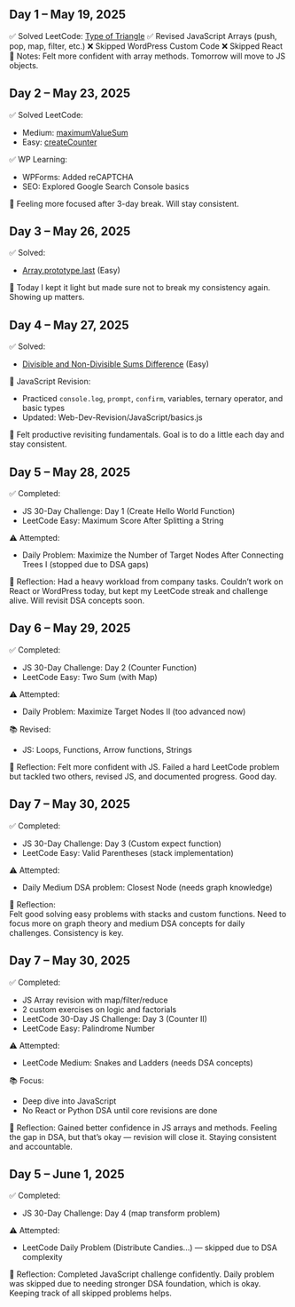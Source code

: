 ## Day 1 – May 19, 2025
✅ Solved LeetCode: [Type of Triangle](https://leetcode.com/problems/type-of-triangle)
✅ Revised JavaScript Arrays (push, pop, map, filter, etc.)
❌ Skipped WordPress Custom Code
❌ Skipped React
🎯 Notes: Felt more confident with array methods. Tomorrow will move to JS objects.

## Day 2 – May 23, 2025

✅ Solved LeetCode:
- Medium: [maximumValueSum](https://leetcode.com/problems/maximum-value-sum)
- Easy: [createCounter](https://leetcode.com/problems/counter)

✅ WP Learning:
- WPForms: Added reCAPTCHA
- SEO: Explored Google Search Console basics

💬 Feeling more focused after 3-day break. Will stay consistent.

## Day 3 – May 26, 2025

✅ Solved:
- [Array.prototype.last](https://leetcode.com/problems/array-prototype-last/) (Easy)

💬 Today I kept it light but made sure not to break my consistency again. Showing up matters.

## Day 4 – May 27, 2025

✅ Solved:
- [Divisible and Non-Divisible Sums Difference](https://leetcode.com/problems/divisible-and-non-divisible-sums-difference) (Easy)

🧠 JavaScript Revision:
- Practiced `console.log`, `prompt`, `confirm`, variables, ternary operator, and basic types
- Updated: Web-Dev-Revision/JavaScript/basics.js

💬 Felt productive revisiting fundamentals. Goal is to do a little each day and stay consistent.

## Day 5 – May 28, 2025

✅ Completed:
- JS 30-Day Challenge: Day 1 (Create Hello World Function)
- LeetCode Easy: Maximum Score After Splitting a String

⚠️ Attempted:
- Daily Problem: Maximize the Number of Target Nodes After Connecting Trees I (stopped due to DSA gaps)

🧠 Reflection:
Had a heavy workload from company tasks. Couldn’t work on React or WordPress today, but kept my LeetCode streak and challenge alive. Will revisit DSA concepts soon.

## Day 6 – May 29, 2025

✅ Completed:
- JS 30-Day Challenge: Day 2 (Counter Function)
- LeetCode Easy: Two Sum (with Map)

⚠️ Attempted:
- Daily Problem: Maximize Target Nodes II (too advanced now)

📚 Revised:
- JS: Loops, Functions, Arrow functions, Strings

🧠 Reflection:
Felt more confident with JS. Failed a hard LeetCode problem but tackled two others, revised JS, and documented progress. Good day.

## Day 7 – May 30, 2025

✅ Completed:  
- JS 30-Day Challenge: Day 3 (Custom expect function)  
- LeetCode Easy: Valid Parentheses (stack implementation)  

⚠️ Attempted:  
- Daily Medium DSA problem: Closest Node (needs graph knowledge)

🧠 Reflection:  
Felt good solving easy problems with stacks and custom functions. Need to focus more on graph theory and medium DSA concepts for daily challenges. Consistency is key.

## Day 7 – May 30, 2025

✅ Completed:
- JS Array revision with map/filter/reduce
- 2 custom exercises on logic and factorials
- LeetCode 30-Day JS Challenge: Day 3 (Counter II)
- LeetCode Easy: Palindrome Number

⚠️ Attempted:
- LeetCode Medium: Snakes and Ladders (needs DSA concepts)

📚 Focus:
- Deep dive into JavaScript
- No React or Python DSA until core revisions are done

🧠 Reflection:
Gained better confidence in JS arrays and methods. Feeling the gap in DSA, but that’s okay — revision will close it. Staying consistent and accountable.

## Day 5 – June 1, 2025

✅ Completed:
- JS 30-Day Challenge: Day 4 (map transform problem)

⚠️ Attempted:
- LeetCode Daily Problem (Distribute Candies...) — skipped due to DSA complexity

🧠 Reflection:
Completed JavaScript challenge confidently. Daily problem was skipped due to needing stronger DSA foundation, which is okay. Keeping track of all skipped problems helps.